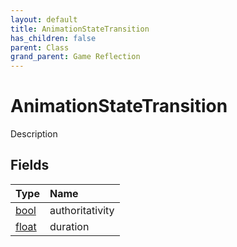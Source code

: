 ```yaml
---
layout: default
title: AnimationStateTransition
has_children: false
parent: Class
grand_parent: Game Reflection
---
```

# AnimationStateTransition
Description 

## Fields

| Type | Name |
|:----------|:--------------|
| [bool](/riftbreaker-wiki/docs/game-reflection/components/bool/) | authoritativity |
| [float](/riftbreaker-wiki/docs/game-reflection/components/float/) | duration |

